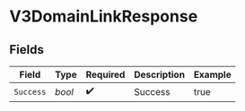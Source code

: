 # V3DomainLinkResponse


## Fields

| Field              | Type               | Required           | Description        | Example            |
| ------------------ | ------------------ | ------------------ | ------------------ | ------------------ |
| `Success`          | *bool*             | :heavy_check_mark: | Success            | true               |